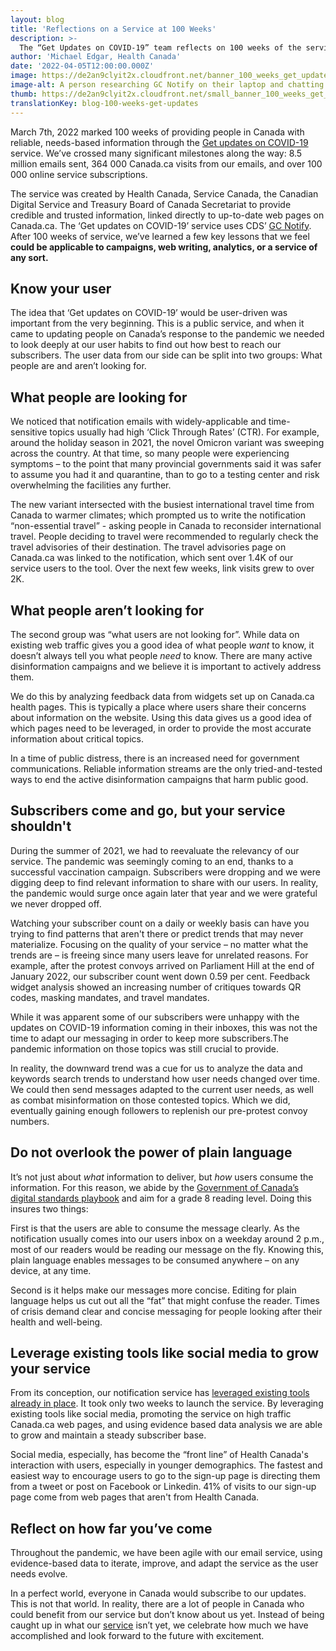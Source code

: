 ```yaml
---
layout: blog
title: 'Reflections on a Service at 100 Weeks'
description: >-
  The “Get Updates on COVID-19” team reflects on 100 weeks of the service. 
author: 'Michael Edgar, Health Canada'
date: '2022-04-05T12:00:00.000Z'
image: https://de2an9clyit2x.cloudfront.net/banner_100_weeks_get_updates_en_9568124f34.jpg
image-alt: A person researching GC Notify on their laptop and chatting on the phone with their manager about the tool.
thumb: https://de2an9clyit2x.cloudfront.net/small_banner_100_weeks_get_updates_en_9568124f34.jpg
translationKey: blog-100-weeks-get-updates
---
```

March 7th, 2022 marked 100 weeks of providing people in Canada with reliable, needs-based information through the [Get updates on COVID-19](https://www.canada.ca/covid19updates) service. We’ve crossed many significant milestones along the way: 8.5 million emails sent, 364 000 Canada.ca visits from our emails, and over 100 000 online service subscriptions.

The service was created by Health Canada, Service Canada, the Canadian Digital Service and Treasury Board of Canada Secretariat to provide credible and trusted information, linked directly to up-to-date web pages on Canada.ca. The ‘Get updates on COVID-19’ service uses CDS’ [GC Notify](https://notification.canada.ca/). After 100 weeks of service, we’ve learned a few key lessons that we feel **could be applicable to campaigns, web writing, analytics, or a service of any sort.**

## Know your user 

The idea that ‘Get updates on COVID-19’ would be user-driven was important from the very beginning. This is a public service, and when it came to updating people on Canada’s response to the pandemic we needed to look deeply at our user habits to find out how best to reach our subscribers. The user data from our side can be split into two groups: What people are and aren’t looking for.

## What people are looking for

We noticed that notification emails with widely-applicable and time-sensitive topics usually had high ‘Click Through Rates’ (CTR). For example, around the holiday season in 2021, the novel Omicron variant was sweeping across the country. At that time, so many people were experiencing symptoms – to the point that many provincial governments said it was safer to assume you had it and quarantine, than to go to a testing center and risk overwhelming the facilities any further. 

The new variant intersected with the busiest international travel time from Canada to warmer climates; which prompted us to write the notification “non-essential travel” - asking people in Canada to reconsider international travel. People deciding to travel were recommended to regularly check the travel advisories of their destination. The travel advisories page on Canada.ca was linked to the notification, which sent over 1.4K of our service users to the tool. Over the next few weeks, link visits grew to over 2K.

## What people aren’t looking for

The second group was “what users are not looking for”. While data on existing web traffic gives you a good idea of what people *want* to know, it doesn’t always tell you what people *need* to know. There are many active disinformation campaigns and we believe it is important to actively address them. 

We do this by analyzing feedback data from widgets set up on Canada.ca health pages. This is typically a place where users share their concerns about information on the website. Using this data gives us a good idea of which pages need to be leveraged, in order to provide the most accurate information about critical topics. 

In a time of public distress, there is an increased need for government communications. Reliable information streams are the only tried-and-tested ways to end the active disinformation campaigns that harm public good. 

## Subscribers come and go, but your service shouldn't

During the summer of 2021, we had to reevaluate the relevancy of our service. The pandemic was seemingly coming to an end, thanks to a successful vaccination campaign. Subscribers were dropping and we were digging deep to find relevant information to share with our users. In reality, the pandemic would surge once again later that year and we were grateful we never dropped off. 

Watching your subscriber count on a daily or weekly basis can have you trying to find patterns that aren't there or predict trends that may never materialize. Focusing on the quality of your service – no matter what the trends are – is freeing since many users leave for unrelated reasons. For example, after the protest convoys arrived on Parliament Hill at the end of January 2022, our subscriber count went down 0.59 per cent. Feedback widget analysis showed an increasing number of critiques towards QR codes, masking mandates, and travel mandates. 

While it was apparent some of our subscribers were unhappy with the updates on COVID-19 information coming in their inboxes, this was not the time to adapt our messaging in order to keep more subscribers.The pandemic information on those topics was still crucial to provide.

In reality, the downward trend was a cue for us to analyze the data and keywords search trends to understand how user needs changed over time. We could then send messages adapted to the current user needs, as well as combat misinformation on those contested topics. Which we did, eventually gaining enough followers to replenish our pre-protest convoy numbers. 

## Do not overlook the power of plain language 

It’s not just about *what* information to deliver, but *how* users consume the information. For this reason, we abide by the [Government of Canada’s digital standards playbook](https://www.canada.ca/en/government/system/digital-government/government-canada-digital-standards.html) and aim for a grade 8 reading level. Doing this insures two things: 

First is that the users are able to consume the message clearly. As the notification usually comes into our users inbox on a weekday around 2 p.m., most of our readers would be reading our message on the fly. Knowing this, plain language enables messages to be consumed anywhere – on any device, at any time.

Second is it helps make our messages more concise. Editing for plain language helps us cut out all the “fat” that might confuse the reader. Times of crisis demand clear and concise messaging for people looking after their health and well-being.

## Leverage existing tools like social media to grow your service

From its conception, our notification service has [leveraged existing tools already in place](https://digital.canada.ca/2020/05/13/get-updates-on-covid-19-email-notification-service/). It took only two weeks to launch the service. By leveraging existing tools like social media, promoting the service on high traffic Canada.ca web pages, and using evidence based data analysis we are able to grow and maintain a steady subscriber base. 

Social media, especially, has become the “front line” of Health Canada's interaction with users, especially in younger demographics. The fastest and easiest way to encourage users to go to the sign-up page is directing them from a tweet or post on Facebook or Linkedin. 41% of visits to our sign-up page come from web pages that aren't from Health Canada.

## Reflect on how far you’ve come
	
Throughout the pandemic, we have been agile with our email service, using evidence-based data to iterate, improve, and adapt the service as the user needs evolve. 

In a perfect world, everyone in Canada would subscribe to our updates. This is not that world. In reality, there are a lot of people in Canada who could benefit from our service but don’t know about us yet. Instead of being caught up in what our [service](https://www.canada.ca/en/managed-web-service/get-updates-covid-19.html) isn’t yet, we celebrate how much we have accomplished and look forward to the future with excitement. 


